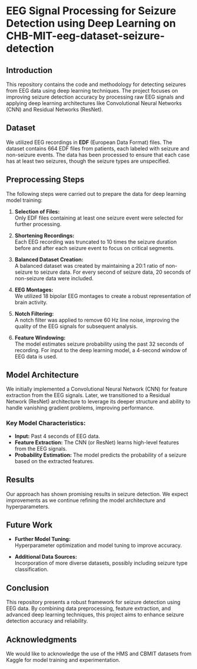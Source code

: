 # EEG Signal Processing for Seizure Detection using Deep Learning on CHB-MIT-eeg-dataset-seizure-detection

## Introduction

This repository contains the code and methodology for detecting seizures from EEG data using deep learning techniques. The project focuses on improving seizure detection accuracy by processing raw EEG signals and applying deep learning architectures like Convolutional Neural Networks (CNN) and Residual Networks (ResNet).

## Dataset

We utilized EEG recordings in **EDF** (European Data Format) files. The dataset contains 664 EDF files from patients, each labeled with seizure and non-seizure events. The data has been processed to ensure that each case has at least two seizures, though the seizure types are unspecified.

## Preprocessing Steps

The following steps were carried out to prepare the data for deep learning model training:

1. **Selection of Files:**  
   Only EDF files containing at least one seizure event were selected for further processing.

2. **Shortening Recordings:**  
   Each EEG recording was truncated to 10 times the seizure duration before and after each seizure event to focus on critical segments.

3. **Balanced Dataset Creation:**  
   A balanced dataset was created by maintaining a 20:1 ratio of non-seizure to seizure data. For every second of seizure data, 20 seconds of non-seizure data were included.

4. **EEG Montages:**  
   We utilized 18 bipolar EEG montages to create a robust representation of brain activity.

5. **Notch Filtering:**  
   A notch filter was applied to remove 60 Hz line noise, improving the quality of the EEG signals for subsequent analysis.

6. **Feature Windowing:**  
   The model estimates seizure probability using the past 32 seconds of recording. For input to the deep learning model, a 4-second window of EEG data is used.

## Model Architecture

We initially implemented a Convolutional Neural Network (CNN) for feature extraction from the EEG signals. Later, we transitioned to a Residual Network (ResNet) architecture to leverage its deeper structure and ability to handle vanishing gradient problems, improving performance.

### Key Model Characteristics:
- **Input:** Past 4 seconds of EEG data.
- **Feature Extraction:** The CNN (or ResNet) learns high-level features from the EEG signals.
- **Probability Estimation:** The model predicts the probability of a seizure based on the extracted features.

## Results

Our approach has shown promising results in seizure detection. We expect improvements as we continue refining the model architecture and hyperparameters.

## Future Work

- **Further Model Tuning:**  
   Hyperparameter optimization and model tuning to improve accuracy.
   
- **Additional Data Sources:**  
   Incorporation of more diverse datasets, possibly including seizure type classification.

## Conclusion

This repository presents a robust framework for seizure detection using EEG data. By combining data preprocessing, feature extraction, and advanced deep learning techniques, this project aims to enhance seizure detection accuracy and reliability.

## Acknowledgments

We would like to acknowledge the use of the HMS and CBMIT datasets from Kaggle for model training and experimentation.
